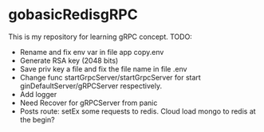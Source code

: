 # gobasicRedisgRPC
This is my repository for learning gRPC concept.
TODO:
- Rename and fix env var in file app copy.env
- Generate RSA key (2048 bits)
- Save priv key a file and fix the file name in file .env
- Change func startGrpcServer/startGrpcServer for start ginDefaultServer/gRPCServer respectively.
- Add logger
- Need Recover for gRPCServer from panic
- Posts route: setEx some requests to redis. Cloud load mongo to redis at the begin?